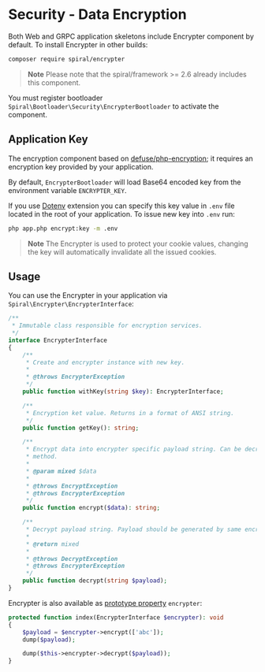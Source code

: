 # Security - Data Encryption

Both Web and GRPC application skeletons include Encrypter component by default. To install Encrypter in other builds:

```bash
composer require spiral/encrypter
```

> **Note**
> Please note that the spiral/framework >= 2.6 already includes this component.

You must register bootloader `Spiral\Bootloader\Security\EncrypterBootloader` to activate the component.

## Application Key

The encryption component based on [defuse/php-encryption](https://github.com/defuse/php-encryption); it requires an
encryption key provided by your application.

By default, `EncrypterBootloader` will load Base64 encoded key from the environment variable `ENCRYPTER_KEY`.

If you use [Dotenv](/extension/dotenv.md) extension you can specify this key value in `.env` file located in the root of
your application. To issue new key into `.env` run:

```bash
php app.php encrypt:key -m .env
```

> **Note**
> The Encrypter is used to protect your cookie values, changing the key will automatically invalidate all the
issued cookies. 

## Usage

You can use the Encrypter in your application via `Spiral\Encrypter\EncrypterInterface`:

```php
/**
 * Immutable class responsible for encryption services.
 */
interface EncrypterInterface
{
    /**
     * Create and encrypter instance with new key.
     *
     * @throws EncrypterException
     */
    public function withKey(string $key): EncrypterInterface;

    /**
     * Encryption ket value. Returns in a format of ANSI string.
     */
    public function getKey(): string;

    /**
     * Encrypt data into encrypter specific payload string. Can be decrypted only using decrypt()
     * method.
     *
     * @param mixed $data
     *
     * @throws EncryptException
     * @throws EncrypterException
     */
    public function encrypt($data): string;

    /**
     * Decrypt payload string. Payload should be generated by same encrypter using encrypt() method.
     *
     * @return mixed
     *
     * @throws DecryptException
     * @throws EncrypterException
     */
    public function decrypt(string $payload);
}
```

Encrypter is also available as [prototype property](/basics/prototype.md) `encrypter`:

```php
protected function index(EncrypterInterface $encrypter): void
{
    $payload = $encrypter->encrypt(['abc']);
    dump($payload);

    dump($this->encrypter->decrypt($payload));
}
```
